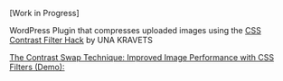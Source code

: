 [Work in Progress]

WordPress Plugin that compresses uploaded images using the [CSS Contrast Filter Hack](https://css-tricks.com/contrast-swap-technique-improved-image-performance-css-filters/) by UNA KRAVETS

[The Contrast Swap Technique: Improved Image Performance with CSS Filters (Demo):](https://codepen.io/una/pen/NwPPEg)

